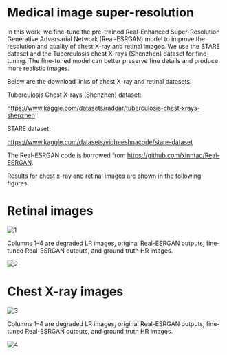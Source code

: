 # Medical image super-resolution
 
In this work, we fine-tune the pre-trained Real-Enhanced Super-Resolution Generative Adversarial Network (Real-ESRGAN) model to improve the resolution and quality of chest X-ray and retinal images. We use the STARE dataset and the Tuberculosis chest X-rays (Shenzhen) dataset for fine-tuning. The fine-tuned model can better preserve fine details and produce more realistic images. 

Below are the download links of chest X-ray and retinal datasets.

Tuberculosis Chest X-rays (Shenzhen) dataset: 

https://www.kaggle.com/datasets/raddar/tuberculosis-chest-xrays-shenzhen

STARE dataset:

https://www.kaggle.com/datasets/vidheeshnacode/stare-dataset

The Real-ESRGAN code is borrowed from https://github.com/xinntao/Real-ESRGAN.

Results for chest x-ray and retinal images are shown in the following figures.

# Retinal images 

![1](https://github.com/alireza-aghelan/medical-image-super-resolution/assets/47056654/c5ae3290-4a17-4185-823c-bb372730aab7)

Columns 1–4 are degraded LR images, original Real-ESRGAN outputs, fine-tuned Real-ESRGAN outputs, and ground truth HR images.

![2](https://github.com/alireza-aghelan/medical-image-super-resolution/assets/47056654/0ff3d613-5b36-4ec4-984f-ce7050143688)

# Chest X-ray images 

![3](https://github.com/alireza-aghelan/medical-image-super-resolution/assets/47056654/168e1c37-6694-4e7d-93e9-a2778fb66f1f)

Columns 1–4 are degraded LR images, original Real-ESRGAN outputs, fine-tuned Real-ESRGAN outputs, and ground truth HR images. 

![4](https://github.com/alireza-aghelan/medical-image-super-resolution/assets/47056654/a76529ef-bd65-4fbc-ab19-c03d6e8b0b27)

